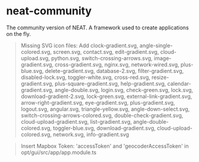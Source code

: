 # neat-community
The community version of NEAT. A framework used to create applications on the fly.

> Missing SVG icon files: Add clock-gradient.svg, angle-single-colored.svg, screen.svg, contact.svg, edit-gradient.svg, cloud-upload.svg, python.svg, switch-crossing-arrows.svg, image-gradient.svg, cross-gradient.svg, nginx.svg, network-wired.svg, plus-blue.svg, delete-gradient.svg, database-2.svg, filter-gradient.svg, disabled-lock.svg, toggler-white.svg, cross-red.svg, resize-gradient.svg, plus-square-gradient.svg, help-gradient.svg, calendar-gradient.svg, angle-double.svg, login.svg, check-green.svg, lock.svg, download-gradient-2.svg, lock-green.svg, external-link-gradient.svg, arrow-right-gradient.svg, eye-gradient.svg, plus-gradient.svg, logout.svg, angular.svg, triangle-yellow.svg, angle-down-select.svg, switch-crossing-arrows-colored.svg, double-check-gradient.svg, cloud-upload-gradient.svg, list-gradient.svg, angle-double-colored.svg, toggler-blue.svg, download-gradient.svg, cloud-upload-colored.svg, network.svg, info-gradient.svg

> Insert Mapbox Token: 'accessToken' and 'geocoderAccessToken' in opt/gui/src/app/app.module.ts
